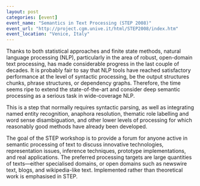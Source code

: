 ```yaml
---
layout: post
categories: [event]
event_name: "Semantics in Text Processing (STEP 2008)"
event_url: "http://project.cgm.unive.it/html/STEP2008/index.htm"
event_location: "Venice, Italy"
---
```

Thanks to both statistical approaches and finite state methods, natural language processing (NLP), particularly in the area of robust, open-domain text processing, has made considerable progress in the last couple of decades. It is probably fair to say that NLP tools have reached satisfactory performance at the level of syntactic processing, be the output structures chunks, phrase structures, or dependency graphs. Therefore, the time seems ripe to extend the state-of-the-art and consider deep semantic processing as a serious task in wide-coverage NLP.

This is a step that normally requires syntactic parsing, as well as integrating named entity recognition, anaphora resolution, thematic role labelling and word sense disambiguation, and other lower levels of processing for which reasonably good methods have already been developed.

The goal of the STEP workshop is to provide a forum for anyone active in semantic processing of text to discuss innovative technologies, representation issues, inference
techniques, prototype implementations, and real applications. The preferred processing targets are large quantities of texts—either specialised domains, or open domains such as newswire text, blogs, and wikipedia-like text. Implemented rather than theoretical work is emphasised in STEP.